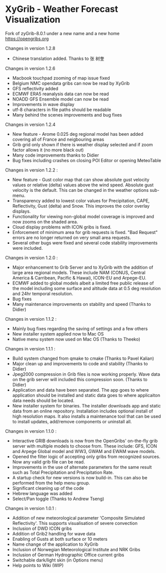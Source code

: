 # XyGrib - Weather Forecast Visualization
Fork of zyGrib-8.0.1 under a new name and a new home https://opengribs.org

Changes in version 1.2.8
- Chinese translation added. Thanks to 张 树奎

Changes in version 1.2.6
- Macbook touchpad zooming of map issue fixed
- Belgium NMC opendata gribs can now be read by XyGrib
- GFS reflectivity added
- ECMWF ERA5 reanalysis data can now be read
- NOADD GFS Ensemble model can now be read
- Improvements in wave display
- utf-8 characters in file paths should be readable
- Many behind the scenes improvements and bug fixes

Changes in version 1.2.4
- New feature - Arome 0.025 deg regional model has been added covering all of France and neigbouring areas
- Grib grid only shown if there is weather display selected and if zoom factor allows it (no more black out)
- Many code improvements thanks to Didier
- Bug fixes including crashes on closing POI Editor or opening MeteoTable


Changes in version 1.2.2 :
- New feature - Gust color map that can show absolute gust velocity values or relative (delta) values above the wind speed. Absolute gust velocity is the default. This can be changed in the weather options sub-menu.
- Transparency added to lowest color values for Precipitation, CAPE, Reflectivity, Gust (delta) and Snow. This improves the color overlay displays.
- Functionality for viewing non-global model coverage is improved and now zooms on the shaded area.
- Cloud display problems with ICON gribs is fixed.
- Enforcement of minimum area for grib requests is fixed. "Bad Request" errors are no longer returned on very small area requests.
- Several other bugs were fixed and several code stability improvements were included.


Changes in version 1.2.0 :
- Major enhancement to Grib Server and to XyGrib with the addition of large area regional models. These include NAM (CONUS, Central America & Carribean, Pacific & Hawai), ICON-EU and Arpege-EU.
- ECMWF added to global models albeit a limited free public release of the model including some surface and altitude data at 0.5 deg resolution and 24hr temporal resolution.
- Bug fixes
- Many maintenance improvements on stability and speed (Thanks to Didier)


Changes in version 1.1.2 :
- Mainly bug fixes regarding the saving of settings and a few others
- New installer system applied now to Mac OS
- Native menu system now used on Mac OS (Thanks to Theeko)


Changes in version 1.1.1 :
- Build system changed from qmake to cmake (Thanks to Pavel Kalian)
- Major clean up and improvements to code and stability (Thanks to Didier)
- Jpeg2000 compression in Grib files is now working properly. Wave data on the grib server will included this compression soon. (Thanks to Didier)
- Application and data have been separated. The app goes to where application should be installed and static data goes to where applicaiton data needs should be located.
- New installer system for binaries. The installer downloads app and static data from an online repository. Installation includes optional install of high resolution maps. It also installs a maintenance tool that can be used to install updates, add/remove components or uninstall all.


Changes in version 1.1.0 :
- Interactive GRIB downloads is now from the OpenGribs' on-the-fly grib server with
  multiple models to choose from. These include: GFS, ICON and Arpege Global model
  and WW3, GWAM and EWAM wave models.
- Opened the filter logic of accepting only gribs from recognized sources. 
  Now any valid grib file can be read.
- Improvements in the use of alternate parameters for the same result such as
  Total Precipitation and Precipitation Rate.
- A startup check for new versions is now build-in. This can also be performed
  from the help menu group.
- Significant cleaning up of the code
- Hebrew language was added
- Select/Pan toggle (Thanks to Andrew Tseng)


Changes in version 1.0.1 :
- Addition of new meteorological parameter 'Composite Simulated Reflectivity'. This supports visualisation of severe convection
- Inclusion of DWD ICON gribs
- Addition of Grib2 handling for wave data
- Enabling of Gusts at both surface or 10 meters
- Name change of the application to XyGrib
- Inclusion of Norwegian Meteorological Institute and NRK Gribs
- Inclusion of German Hydrographic Office current gribs
- Switchable dark/light skin (in Options menu)
- Help points to Wiki (WIP)

